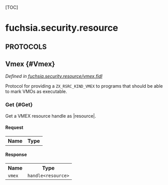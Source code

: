 [TOC]

# fuchsia.security.resource


## **PROTOCOLS**

## Vmex {#Vmex}
*Defined in [fuchsia.security.resource/vmex.fidl](https://fuchsia.googlesource.com/fuchsia/+/master/zircon/system/fidl/fuchsia-security-resource/vmex.fidl#10)*

<p>Protocol for providing a <code>ZX_RSRC_KIND_VMEX</code> to programs that should be
able to mark VMOs as executable.</p>

### Get {#Get}

<p>Get a VMEX resource handle as |resource|.</p>

#### Request
<table>
    <tr><th>Name</th><th>Type</th></tr>
    </table>


#### Response
<table>
    <tr><th>Name</th><th>Type</th></tr>
    <tr>
            <td><code>vmex</code></td>
            <td>
                <code>handle&lt;resource&gt;</code>
            </td>
        </tr></table>















